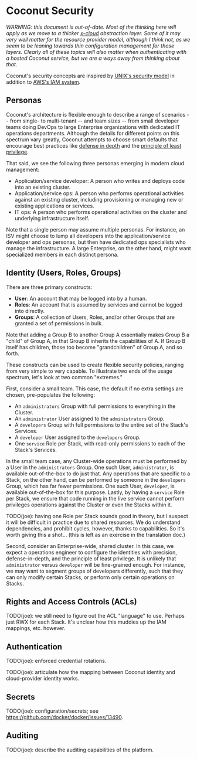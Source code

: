 # Coconut Security

*WARNING: this document is out-of-date.  Most of the thinking here will apply as we move to a thicker [x-cloud](
x-cloud.md) abstraction layer.  Some of it may very well matter for the resource provider model, although I think not,
as we seem to be leaning towards thin configuration management for those layers.  Clearly all of these topics will also
matter when authenticating with a hosted Coconut service, but we are a ways away from thinking about that.*

Coconut's security concepts are inspired by [UNIX's security model](https://en.wikipedia.org/wiki/Unix_security) in
addition to [AWS's IAM system](http://docs.aws.amazon.com/IAM/latest/UserGuide/id.html).

## Personas

Coconut's architecture is flexible enough to describe a range of scenarios -- from single- to multi-tenant -- and team
sizes -- from small developer teams doing DevOps to large Enterprise organizations with dedicated IT operations
departments. Although the details for different points on this spectrum vary greatly, Coconut attempts to choose smart
defaults that encourage best practices like [defense in depth](
https://en.wikipedia.org/wiki/Defense_in_depth_(computing)) and the [principle of least privilege](
https://en.wikipedia.org/wiki/Principle_of_least_privilege).

That said, we see the following three personas emerging in modern cloud management:

* Application/service developer: A person who writes and deploys code into an existing cluster.
* Application/service ops: A person who performs operational activities against an existing cluster, including
  provisioning or managing new or existing applications or services.
* IT ops: A person who performs operational activities on the cluster and underlying infrastructure itself.

Note that a single person may assume multiple personas.  For instance, an ISV might choose to lump all developers into
the application/service developer and ops personas, but then have dedicated ops specialists who manage the
infrastructure.  A large Enterprise, on the other hand, might want specialized members in each distinct persona.

## Identity (Users, Roles, Groups)

There are three primary constructs:

* **User**: An account that may be logged into by a human.
* **Roles**: An account that is assumed by services and cannot be logged into directly.
* **Groups**: A collection of Users, Roles, and/or other Groups that are granted a set of permissions in bulk.

Note that adding a Group B to another Group A essentially makes Group B a "child" of Group A, in that Group B inherits
the capabilities of A.  If Group B itself has children, those too become "grandchildren" of Group A, and so forth.

These constructs can be used to create flexible security policies, ranging from very simple to very capable.  To
illustrate two ends of the usage spectrum, let's look at two common "extremes."

First, consider a small team.  This case, the default if no extra settings are chosen, pre-populates the following:

* An `administrators` Group with full permissions to everything in the Cluster.
* An `administrator` User assigned to the `administrators` Group.
* A `developers` Group with full permissions to the entire set of the Stack's Services.
* A `developer` User assigned to the `developers` Group.
* One `service` Role per Stack, with read-only permissions to each of the Stack's Services.

In the small team case, any Cluster-wide operations must be performed by a User in the `administrators` Group.  One such
User, `administrator`, is available out-of-the-box to do just that.  Any operations that are specific to a Stack, on the
other hand, can be performed by someone in the `developers` Group, which has far fewer permissions.  One such User,
`developer`, is available out-of-the-box for this purpose.  Lastly, by having a `service` Role per Stack, we ensure that
code running in the live service cannot perform privileges operations against the Cluster or even the Stacks within it.

TODO(joe): having one Role per Stack sounds good in theory, but I suspect it will be difficult in practice due to
    shared resources.  We do understand dependencies, and prohibit cycles, however, thanks to capabilities.  So it's
    worth giving this a shot... (this is left as an exercise in the translation doc.)

Second, consider an Enterprise-wide, shared cluster.  In this case, we expect a operations engineer to configure the
identities with precision, defense-in-depth, and the principle of least privilege.  It is unlikely that `administrator`
versus `developer` will be fine-grained enough.  For instance, we may want to segment groups of developers differently,
such that they can only modify certain Stacks, or perform only certain operations on Stacks.

## Rights and Access Controls (ACLs)

TODO(joe): we still need to figure out the ACL "language" to use.  Perhaps just RWX for each Stack.  It's unclear how
    this muddies up the IAM mappings, etc. however.

## Authentication

TODO(joe): enforced credential rotations.

TODO(joe): articulate how the mapping between Coconut identity and cloud-provider identity works.

## Secrets

TODO(joe): configuration/secrets; see https://github.com/docker/docker/issues/13490.

## Auditing

TODO(joe): describe the auditing capabilities of the platform.

